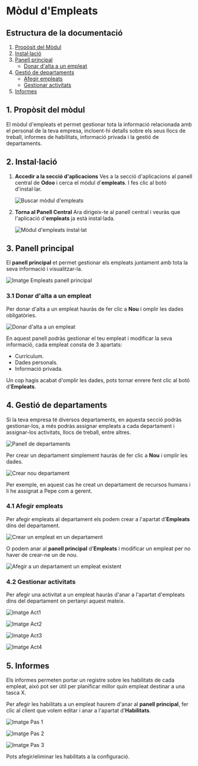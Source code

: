 # Mòdul d'Empleats

## Estructura de la documentació

1. [Propòsit del Mòdul](#1-propòsit-del-mòdul)
2. [Instal·lació](#2-instal·lació)
3. [Panell principal](#3-panell-principal)
   - [Donar d'alta a un empleat](#31-donar-dalta-a-un-empleat)
4. [Gestió de departaments](#4-gestió-de-departaments)
   - [Afegir empleats](#41-afegir-empleats)
   - [Gestionar activitats](#42-gestionar-activitats)
5. [Informes](#5-informes)

## 1. Propòsit del mòdul

El mòdul d'empleats et permet gestionar tota la informació relacionada amb el personal de la teva empresa, incloent-hi detalls sobre els seus llocs de treball, informes de habilitats, informació privada i la gestió de departaments.

## 2. Instal·lació

1. **Accedir a la secció d'aplicacions**
Ves a la secció d'aplicacions al panell central de **Odoo** i cerca el mòdul d'**empleats**. I fes clic al botó d'instal·lar.

   ![Buscar mòdul d'empleats](Images/Empleados/InstalaciónEmpleados.png)

2. **Torna al Panell Central**
Ara dirigeix-te al panell central i veuràs que l'aplicació d'**empleats** ja està instal·lada.

   ![Mòdul d'empleats instal·lat](Images/Empleados/YaInstalado.png)

## 3. Panell principal

El **panell principal** et permet gestionar els empleats juntament amb tota la seva informació i visualitzar-la.

   ![Imatge Empleats panell principal](Images/Empleados/MainPanel.png)

### 3.1 Donar d'alta a un empleat

Per donar d'alta a un empleat hauràs de fer clic a **Nou** i omplir les dades obligatòries.

![Donar d'alta a un empleat](Images/Empleados/EmpleadosAlta.png)

En aquest panell podràs gestionar el teu empleat i modificar la seva informació, cada empleat consta de 3 apartats:

- Currículum.
- Dades personals.
- Informació privada.

Un cop hagis acabat d'omplir les dades, pots tornar enrere fent clic al botó d'**Empleats**.

## 4. Gestió de departaments

Si la teva empresa té diversos departaments, en aquesta secció podràs gestionar-los, a més podràs assignar empleats a cada departament i assignar-los activitats, llocs de treball, entre altres.

![Panell de departaments](Images/Empleados/DepartamentosPanel.png)

Per crear un departament simplement hauràs de fer clic a **Nou** i omplir les dades.

![Crear nou departament](Images/Empleados/DepartamentosCrear.png)

Per exemple, en aquest cas he creat un departament de recursos humans i li he assignat a Pepe com a gerent.

### 4.1 Afegir empleats

Per afegir empleats al departament els podem crear a l'apartat d'**Empleats** dins del departament.

![Crear un empleat en un departament](Images/Empleados/DepartamentosEmpleadosCrear.png)

O podem anar al **panell principal** d'**Empleats** i modificar un empleat per no haver de crear-ne un de nou.

![Afegir a un departament un empleat existent](Images/Empleados/DepartamentosEmpleadosAñadir.png)

### 4.2 Gestionar activitats

Per afegir una activitat a un empleat hauràs d'anar a l'apartat d'empleats dins del departament on pertanyi aquest mateix.

![Imatge Act1](Images/Empleados/Act1.png)

![Imatge Act2](Images/Empleados/Act2.png)

![Imatge Act3](Images/Empleados/Act3.png)

![Imatge Act4](Images/Empleados/Act4.png)

## 5. Informes

Els informes permeten portar un registre sobre les habilitats de cada empleat, això pot ser útil per planificar millor quin empleat destinar a una tasca X.

Per afegir les habilitats a un empleat haurem d'anar al **panell principal**, fer clic al client que volem editar i anar a l'apartat d'**Habilitats**.

![Imatge Pas 1](Images/Empleados/InformesPaso1.png)

![Imatge Pas 2](Images/Empleados/InformesPaso2.png)

![Imatge Pas 3](Images/Empleados/InformesPaso3.png)

Pots afegir/eliminar les habilitats a la configuració.
